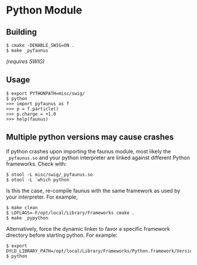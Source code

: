 Python Module
=============

Building
--------

    $ cmake -DENABLE_SWIG=ON .
    $ make _pyfaunus

*(requires SWIG)*

Usage
-----

    $ export PYTHONPATH=misc/swig/
    $ python
    >>> import pyfaunus as f
    >>> p = f.particle()
    >>> p.charge = +1.0
    >>> help(faunus)

Multiple python versions may cause crashes
------------------------------------------

If python crashes upon importing the faunus module,
most likely the `_pyfaunus.so` and your python interpreter are
linked against different Python frameworks. Check with:

    $ otool -L misc/swig/_pyfaunus.so
    $ otool -L `which python`

Is this the case, re-compile faunus with the same framework as
used by your interpreter. For example,

    $ make clean
    $ LDFLAGS=-F/opt/local/Library/Frameworks cmake .
    $ make _pypython

Alternatively, force the dynamic linker to favor a specific
framework directory before starting python.
For example:

    $ export DYLD_LIBRARY_PATH=/opt/local/Library/Frameworks/Python.framework/Versions/2.7/ 
    $ python

